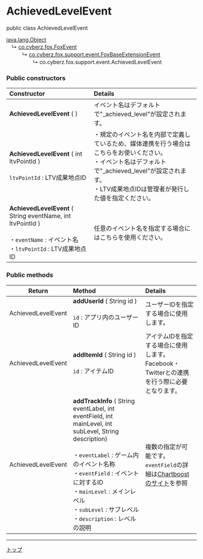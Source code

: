 # AchievedLevelEvent

public class AchievedLevelEvent

[java.lang.Object](https://developer.android.com/reference/java/lang/Object.html)<br>
　↳&nbsp;[co.cyberz.fox.FoxEvent](https://github.com/cyber-z/public-fox-android-sdk/blob/master/4.x/lang/ja/doc/sdk_api/README.md#foxevent)<br>
　　　↳&nbsp;[co.cyberz.fox.support.event.FoxBaseExtensionEvent](./FoxBaseExtensionEvent.md)<br>
　　　　　↳&nbsp;co.cyberz.fox.support.event.AchievedLevelEvent

### Public constructors

|**Constructor**|**Details**|
|:---|:---|
|**AchievedLevelEvent** ( )|イベント名はデフォルトで"_achieved_level"が設定されます。|
|**AchievedLevelEvent** ( int ltvPointId ) <br><br> `ltvPointId` : LTV成果地点ID|・規定のイベント名を内部で定義しているため、媒体連携を行う場合はこちらをお使いください。<br>・イベント名はデフォルトで"_achieved_level"が設定されます。<br>・LTV成果地点IDは管理者が発行した値を指定ください。|
|**AchievedLevelEvent** ( String eventName, int ltvPointId ) <br><br> ・`eventName` : イベント名<br>・`ltvPointId` : LTV成果地点ID|任意のイベント名を指定する場合にはこちらを使用ください。|


### Public methods

|**Return**|**Method**|**Details**|
|:---:|:---|:---|
|AchievedLevelEvent|**addUserId** ( String id )<br><br>`id` : アプリ内のユーザーID|ユーザーIDを指定する場合に使用します。|
|AchievedLevelEvent|**addItemId** ( String id )<br><br>`id` : アイテムID|アイテムIDを指定する場合に使用します。<br>Facebook・Twitterとの連携を行う際に必要となります。|
|AchievedLevelEvent|**addTrackInfo** ( String eventLabel, int eventField, int mainLevel, int subLevel, String description) <br><br>・`eventLabel` : ゲーム内のイベント名称<br>・`eventField` : イベントに対するID<br>・`mainLevel` : メインレベル<br>・`subLevel` : サブレベル<br>・`description` : レベルの説明|複数の指定が可能です。<br>`eventField`の詳細は[Chartboostのサイト](http://partners.chartboost.com/#general-event-tracking-information)を参照|


---
[トップ](../../README.md)
